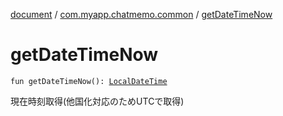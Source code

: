[document](../index.md) / [com.myapp.chatmemo.common](index.md) / [getDateTimeNow](./get-date-time-now.md)

# getDateTimeNow

`fun getDateTimeNow(): `[`LocalDateTime`](https://developer.android.com/reference/java/time/LocalDateTime.html)

現在時刻取得(他国化対応のためUTCで取得)

